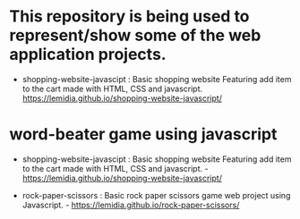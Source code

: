 # This repository is being used to represent/show some of the web application projects.

- shopping-website-javascipt : Basic shopping website Featuring add item to the cart made with HTML, CSS and javascript. https://lemidia.github.io/shopping-website-javascript/

# word-beater game using javascript

- shopping-website-javascipt : Basic shopping website Featuring add item to the cart made with HTML, CSS and javascript. -  https://lemidia.github.io/shopping-website-javascript/

- rock-paper-scissors : Basic rock paper scissors game web project using Javascript. - https://lemidia.github.io/rock-paper-scissors/

